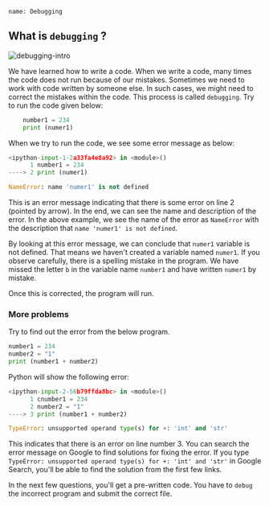 ```ngMeta
name: Debugging
```

## What is `debugging` ?

![debugging-intro](assets/debugging-intro.jpg)


We have learned how to write a code. When we write a code, many times the code does not run because of our mistakes. Sometimes we need to work with code written by someone else. In such cases, we might need to correct the mistakes within the code. This process is called `debugging`. Try to run the code given below:

```python
	number1 = 234
	print (numer1)
```

When we try to run the code, we see some error message as below:

```python
<ipython-input-1-2a33fa4e8a92> in <module>()
      1 number1 = 234
----> 2 print (numer1)

NameError: name 'numer1' is not defined
```

This is an error message indicating that there is some error on line 2 (pointed by arrow). In the end, we can see the name and description of the error. In the above example, we see the name of the error as `NameError` with the description that `name 'numer1' is not defined`. 

By looking at this error message, we can conclude that `numer1` variable is not defined. That means we haven't created a variable named `numer1`. If you observe carefully, there is a spelling mistake in the program. We have missed the letter `b` in the variable name `number1` and have written `numer1` by mistake.

Once this is corrected, the program will run.

### More problems

Try to find out the error from the below program.

```python
number1 = 234
number2 = "1"
print (number1 + number2)
```

Python will show the following error:

```python
<ipython-input-2-56b79ffda8bc> in <module>()
      1 cnumber1 = 234
      2 number2 = "1"
----> 3 print (number1 + number2)

TypeError: unsupported operand type(s) for +: 'int' and 'str'
```

This indicates that there is an error on line number 3. You can search the error message on Google to find solutions for fixing the error. If you type `TypeError: unsupported operand type(s) for +: 'int' and 'str'` in Google Search, you'll be able to find the solution from the first few links.

In the next few questions, you'll get a pre-written code. You have to `debug` the incorrect program and submit the correct file.
